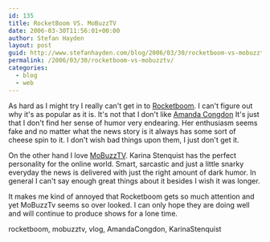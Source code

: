 ```yaml
---
id: 135
title: RocketBoom VS. MoBuzzTV
date: 2006-03-30T11:56:01+00:00
author: Stefan Hayden
layout: post
guid: http://www.stefanhayden.com/blog/2006/03/30/rocketboom-vs-mobuzztv/
permalink: /2006/03/30/rocketboom-vs-mobuzztv/
categories:
  - blog
  - web
---
```

As hard as I might try I really can't get in to <a title="http://www.rocketboom.com/vlog/" href="http://www.rocketboom.com/vlog/">Rocketboom</a>. I can't figure out why it's as popular as it is. It's not that I don't like <a class="postlink" href="http://www.amandacongdon.com/">Amanda Congdon</a> It's just that I don't find her sense of humor very endearing. Her enthusiasm seems fake and no matter what the news story is it always has some sort of cheese spin to it. I don't wish bad things upon them, I just don't get it.

On the other hand I love <a title="http://www.mobuzz.com" href="http://www.mobuzz.com">MoBuzzTV</a>. Karina Stenquist has the perfect personality for the online world. Smart, sarcastic and just a little snarky everyday the news is delivered with just the right amount of dark humor. In general I can't say enough great things about it besides I wish it was longer.

It makes me kind of annoyed that Rocketboom gets so much attention and yet MoBuzzTv seems so over looked. I can only hope they are doing well and will continue to produce shows for a lone time.

<tags>rocketboom, mobuzztv, vlog, AmandaCongdon, KarinaStenquist</tags>